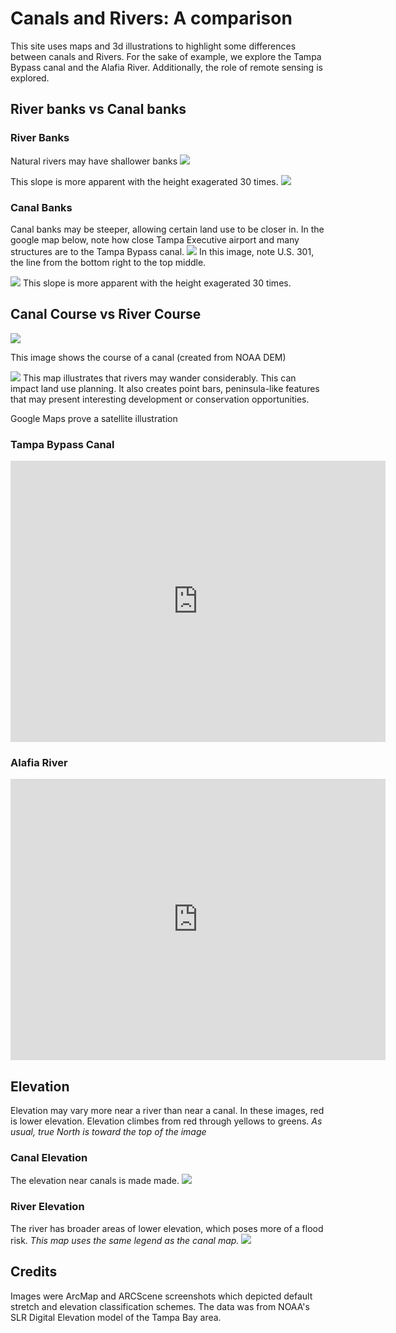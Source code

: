 # Canals and Rivers: A comparison
This site uses maps and 3d illustrations to highlight some differences between canals and Rivers. For the sake of example, we explore the Tampa Bypass canal and the Alafia River.  Additionally, the role of remote sensing is explored.

## River banks vs Canal banks

### River Banks

Natural rivers may have shallower banks
![](NormalRiver.jpg)

This slope is more apparent with the height exagerated 30 times.
![](ShallowRiverBanks.jpg)

### Canal Banks
Canal banks may be steeper, allowing certain land use to be closer in.  In the google map below, note how close Tampa Executive airport and many structures are to the Tampa Bypass canal. 
![](NormalCanal301.jpg)
In this image, note U.S. 301, the line from the bottom right to the top middle.

![](SteepCanalBanks.jpg)
This slope is more apparent with the height exagerated 30 times.

## Canal Course vs River Course
![](Canal_Course.png) 

This image shows the course of a canal (created from NOAA DEM)

![](AlafiaCourse.png)
This map illustrates that rivers may wander considerably. This can impact land use planning. It also creates point bars, peninsula-like features that may present interesting development or conservation opportunities.

Google Maps prove a satellite illustration

### **Tampa Bypass Canal**
<iframe src="https://www.google.com/maps/embed?pb=!1m18!1m12!1m3!1d71473.96014073727!2d-82.39291039551897!3d28.014363912322608!2m3!1f0!2f0!3f0!3m2!1i1024!2i768!4f13.1!3m3!1m2!1s0x88c2c8c2e4570e8d%3A0xe0bbd483daa1a0a0!2sTampa+Bypass+Canal!5e1!3m2!1sen!2sus!4v1487431088248" width="600" height="450" frameborder="0" style="border:0" allowfullscreen></iframe>


### **Alafia River**
<iframe src="https://www.google.com/maps/embed?pb=!1m14!1m12!1m3!1d35804.517096492615!2d-82.34472897814412!3d27.865930239218606!2m3!1f0!2f0!3f0!3m2!1i1024!2i768!4f13.1!5e1!3m2!1sen!2sus!4v1487436346440" width="600" height="450" frameborder="0" style="border:0" allowfullscreen></iframe>


## Elevation
Elevation may vary more near a river than near a canal.
In these images, red is lower elevation.  Elevation climbes from red through yellows to greens.  _As usual, true North is toward the top of the image_
### Canal Elevation
The elevation near canals is made made.
![](elevCanal.jpg)
### River Elevation
The river has broader areas of lower elevation, which poses more of a flood risk. _This map uses the same legend as the canal map._
![](elevRiver.jpg)


## Credits
Images were ArcMap and ARCScene screenshots which depicted default stretch and elevation classification schemes.  The data was from NOAA's SLR Digital Elevation model of the Tampa Bay area.
